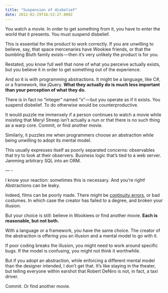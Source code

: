 ```yaml
---
title: "Suspension of disbelief"
date: 2012-02-29T16:52:27.000Z
---
```


You watch a movie. In order to get something from it, you have to enter the world that it presents. You must suspend disbelief.

This is essential for the product to work correctly. If you are unwilling to believe, say, that space mercenaries have Wookiee friends, or that the bumbling Bluth family exists — then it’s very unlikely the product is for you.

Restated, you know full well that none of what you perceive actually exists, but you believe it in order to get something out of the experience.

And so it is with programming abstractions. It might be a language, like C#, or a framework, like jQuery. **What they actually do is much less important than your perception of what they do.**

There is in fact no “integer” named “x” — but you operate as if it exists. You suspend disbelief. To do otherwise would be counterproductive.

It would puzzle me immensely if a person continues to watch a movie while insisting that Meryl Streep isn’t actually a nun or that there is no such thing as a warp core. Commit, or find another movie.

Similarly, it puzzles me when programmers choose an abstraction while being unwilling to adopt its mental model.

This usually expresses itself as poorly separated concerns: observables that try to look at their observers. Business logic that’s tied to a web server. Jamming arbitrary SQL into an ORM.

— -

I know your reaction: sometimes this is necessary. And you’re right! Abstractions can be leaky.

Indeed, films can be poorly made. There might be [continuity errors](http://www.youtube.com/watch?v=owH54AiCheg), or bad costumes. In which case the creator has failed to a degree, and broken your illusion.

But your choice is still: believe in Wookiees or find another movie. **Each is reasonable, but not both.**

With a language or a framework, you have the same choice. The creator of the abstraction is offering you an illusion and a mental model to go with it.

If poor coding breaks the illusion, you might need to work around specific bugs. If the model is confusing, you might not think it worthwhile.

But if you adopt an abstraction, while enforcing a different mental model than the designer intended, I don’t get that. It’s like staying in the theater, but telling everyone within earshot that Robert DeNiro is not, in fact, a taxi driver.

Commit. Or find another movie.
